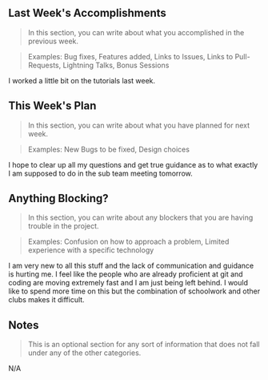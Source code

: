 ## Last Week's Accomplishments

> In this section, you can write about what you accomplished in the previous week.

> Examples:
> Bug fixes, Features added, Links to Issues, Links to Pull-Requests, Lightning Talks, Bonus Sessions

I worked a little bit on the tutorials last week.

## This Week's Plan

> In this section, you can write about what you have planned for next week.

> Examples: New Bugs to be fixed, Design choices

I hope to clear up all my questions and get true guidance as to what exactly I am supposed to do in the
sub team meeting tomorrow.

## Anything Blocking?

> In this section, you can write about any blockers that you are having trouble in the project.

> Examples: Confusion on how to approach a problem, Limited experience with a specific technology

I am very new to all this stuff and the lack of communication and guidance is hurting me. I feel like the people
who are already proficient at git and coding are moving extremely fast and I am just being left behind. I would like to
spend more time on this but the combination of schoolwork and other clubs makes it difficult.

## Notes

> This is an optional section for any sort of information that does not fall under any of the other categories.

N/A